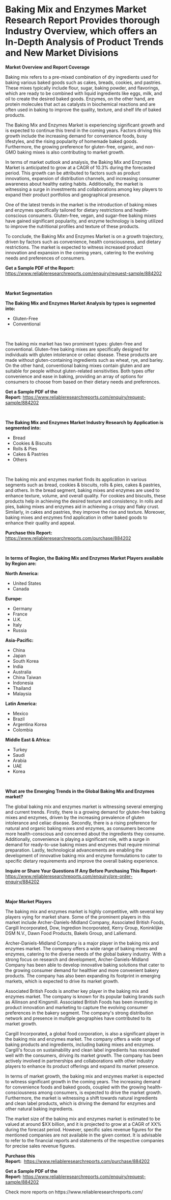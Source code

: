 <p><h1>Baking Mix and Enzymes Market Research Report Provides thorough Industry Overview, which offers an In-Depth Analysis of Product Trends and New Market Divisions</h1></p><p><strong>Market Overview and Report Coverage</strong></p>
<p><p>Baking mix refers to a pre-mixed combination of dry ingredients used for baking various baked goods such as cakes, breads, cookies, and pastries. These mixes typically include flour, sugar, baking powder, and flavorings, which are ready to be combined with liquid ingredients like eggs, milk, and oil to create the desired baked goods. Enzymes, on the other hand, are protein molecules that act as catalysts in biochemical reactions and are often used in baking to improve the quality, texture, and shelf life of baked products.</p><p>The Baking Mix and Enzymes Market is experiencing significant growth and is expected to continue this trend in the coming years. Factors driving this growth include the increasing demand for convenience foods, busy lifestyles, and the rising popularity of homemade baked goods. Furthermore, the growing preference for gluten-free, organic, and non-GMO baking mixes is also contributing to market growth.</p><p>In terms of market outlook and analysis, the Baking Mix and Enzymes Market is anticipated to grow at a CAGR of 10.3% during the forecasted period. This growth can be attributed to factors such as product innovations, expansion of distribution channels, and increasing consumer awareness about healthy eating habits. Additionally, the market is witnessing a surge in investments and collaborations among key players to expand their product portfolios and geographical presence.</p><p>One of the latest trends in the market is the introduction of baking mixes and enzymes specifically tailored for dietary restrictions and health-conscious consumers. Gluten-free, vegan, and sugar-free baking mixes have gained significant popularity, and enzyme technology is being utilized to improve the nutritional profiles and texture of these products.</p><p>To conclude, the Baking Mix and Enzymes Market is on a growth trajectory, driven by factors such as convenience, health consciousness, and dietary restrictions. The market is expected to witness increased product innovation and expansion in the coming years, catering to the evolving needs and preferences of consumers.</p></p>
<p><strong>Get a Sample PDF of the Report:</strong> <a href="https://www.reliableresearchreports.com/enquiry/request-sample/884202">https://www.reliableresearchreports.com/enquiry/request-sample/884202</a></p>
<p>&nbsp;</p>
<p><strong>Market Segmentation</strong></p>
<p><strong>The Baking Mix and Enzymes Market Analysis by types is segmented into:</strong></p>
<p><ul><li>Gluten-Free</li><li>Conventional</li></ul></p>
<p>&nbsp;</p>
<p><p>The baking mix market has two prominent types: gluten-free and conventional. Gluten-free baking mixes are specifically designed for individuals with gluten intolerance or celiac disease. These products are made without gluten-containing ingredients such as wheat, rye, and barley. On the other hand, conventional baking mixes contain gluten and are suitable for people without gluten-related sensitivities. Both types offer convenience and ease in baking, providing an array of options for consumers to choose from based on their dietary needs and preferences.</p></p>
<p><strong>Get a Sample PDF of the Report:</strong>&nbsp;<a href="https://www.reliableresearchreports.com/enquiry/request-sample/884202">https://www.reliableresearchreports.com/enquiry/request-sample/884202</a></p>
<p>&nbsp;</p>
<p><strong>The Baking Mix and Enzymes Market Industry Research by Application is segmented into:</strong></p>
<p><ul><li>Bread</li><li>Cookies & Biscuits</li><li>Rolls & Pies</li><li>Cakes & Pastries</li><li>Others</li></ul></p>
<p>&nbsp;</p>
<p><p>The baking mix and enzymes market finds its application in various segments such as bread, cookies & biscuits, rolls & pies, cakes & pastries, and others. In the bread segment, baking mixes and enzymes are used to enhance texture, volume, and overall quality. For cookies and biscuits, these products help in achieving the desired texture and consistency. In rolls and pies, baking mixes and enzymes aid in achieving a crispy and flaky crust. Similarly, in cakes and pastries, they improve the rise and texture. Moreover, baking mixes and enzymes find application in other baked goods to enhance their quality and appeal.</p></p>
<p><strong>Purchase this Report:</strong>&nbsp; <a href="https://www.reliableresearchreports.com/purchase/884202">https://www.reliableresearchreports.com/purchase/884202</a></p>
<p>&nbsp;</p>
<p><strong>In terms of Region, the Baking Mix and Enzymes Market Players available by Region are:</strong></p>
<p>
    <p> <strong> North America: </strong>
        <ul>
            <li>United States</li>
            <li>Canada</li>
        </ul>
        </p> 
    <p> <strong> Europe: </strong>
        <ul>
            <li>Germany</li>
            <li>France</li>
            <li>U.K.</li>
            <li>Italy</li>
            <li>Russia</li>
        </ul>
        </p> 
    <p> <strong> Asia-Pacific: </strong>
        <ul>
            <li>China</li>
            <li>Japan</li>
            <li>South Korea</li>
            <li>India</li>
            <li>Australia</li>
            <li>China Taiwan</li>
            <li>Indonesia</li>
            <li>Thailand</li>
            <li>Malaysia</li>
        </ul>
        </p> 
    <p> <strong> Latin America: </strong>
        <ul>
            <li>Mexico</li>
            <li>Brazil</li>
            <li>Argentina Korea</li>
            <li>Colombia</li>
        </ul>
        </p> 
    <p> <strong> Middle East & Africa: </strong>
        <ul>
            <li>Turkey</li>
            <li>Saudi</li>
            <li>Arabia</li>
            <li>UAE</li>
            <li>Korea</li>
        </ul>
    </p>
    </p>
<p>&nbsp;</p>
<p><strong>What are the Emerging Trends in the Global Baking Mix and Enzymes market?</strong></p>
<p><p>The global baking mix and enzymes market is witnessing several emerging and current trends. Firstly, there is a growing demand for gluten-free baking mixes and enzymes, driven by the increasing prevalence of gluten intolerance and celiac disease. Secondly, there is a rising preference for natural and organic baking mixes and enzymes, as consumers become more health-conscious and concerned about the ingredients they consume. Additionally, convenience is playing a significant role, with a surge in demand for ready-to-use baking mixes and enzymes that require minimal preparation. Lastly, technological advancements are enabling the development of innovative baking mix and enzyme formulations to cater to specific dietary requirements and improve the overall baking experience.</p></p>
<p><strong>Inquire or Share Your Questions If Any Before Purchasing This Report</strong>- <a href="https://www.reliableresearchreports.com/enquiry/pre-order-enquiry/884202">https://www.reliableresearchreports.com/enquiry/pre-order-enquiry/884202</a></p>
<p>&nbsp;</p>
<p><strong>Major Market Players</strong></p>
<p><p>The baking mix and enzymes market is highly competitive, with several key players vying for market share. Some of the prominent players in this market include Archer-Daniels-Midland Company, Associated British Foods, Cargill Incorporated, Dow, Ingredion Incorporated, Kerry Group, Koninklijke DSM N.V., Dawn Food Products, Bakels Group, and Lallemand.</p><p>Archer-Daniels-Midland Company is a major player in the baking mix and enzymes market. The company offers a wide range of baking mixes and enzymes, catering to the diverse needs of the global bakery industry. With a strong focus on research and development, Archer-Daniels-Midland Company has been able to develop innovative baking solutions that cater to the growing consumer demand for healthier and more convenient bakery products. The company has also been expanding its footprint in emerging markets, which is expected to drive its market growth.</p><p>Associated British Foods is another key player in the baking mix and enzymes market. The company is known for its popular baking brands such as Allinson and Kingsmill. Associated British Foods has been investing in product innovation and marketing to capture the evolving consumer preferences in the bakery segment. The company's strong distribution network and presence in multiple geographies have contributed to its market growth.</p><p>Cargill Incorporated, a global food corporation, is also a significant player in the baking mix and enzymes market. The company offers a wide range of baking products and ingredients, including baking mixes and enzymes. Cargill's focus on sustainability and clean label ingredients has resonated well with the consumers, driving its market growth. The company has been actively involved in partnerships and collaborations with other industry players to enhance its product offerings and expand its market presence.</p><p>In terms of market growth, the baking mix and enzymes market is expected to witness significant growth in the coming years. The increasing demand for convenience foods and baked goods, coupled with the growing health-consciousness among consumers, is expected to drive the market growth. Furthermore, the market is witnessing a shift towards natural ingredients and clean label products, which is driving the demand for enzymes and other natural baking ingredients.</p><p>The market size of the baking mix and enzymes market is estimated to be valued at around $XX billion, and it is projected to grow at a CAGR of XX% during the forecast period. However, specific sales revenue figures for the mentioned companies are not available in the given context. It is advisable to refer to the financial reports and statements of the respective companies for precise sales revenue figures.</p></p>
<p><strong>Purchase this Report:</strong>&nbsp;&nbsp;<a href="https://www.reliableresearchreports.com/purchase/884202">https://www.reliableresearchreports.com/purchase/884202</a></p>
<p></p>
<p><strong>Get a Sample PDF of the Report:</strong>&nbsp;<a href="https://www.reliableresearchreports.com/enquiry/request-sample/884202">https://www.reliableresearchreports.com/enquiry/request-sample/884202</a></p>
<p>Check more reports on https://www.reliableresearchreports.com/</p>